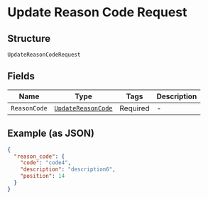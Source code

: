 
# Update Reason Code Request

## Structure

`UpdateReasonCodeRequest`

## Fields

| Name | Type | Tags | Description |
|  --- | --- | --- | --- |
| `ReasonCode` | [`UpdateReasonCode`](../../doc/models/update-reason-code.md) | Required | - |

## Example (as JSON)

```json
{
  "reason_code": {
    "code": "code4",
    "description": "description6",
    "position": 14
  }
}
```

